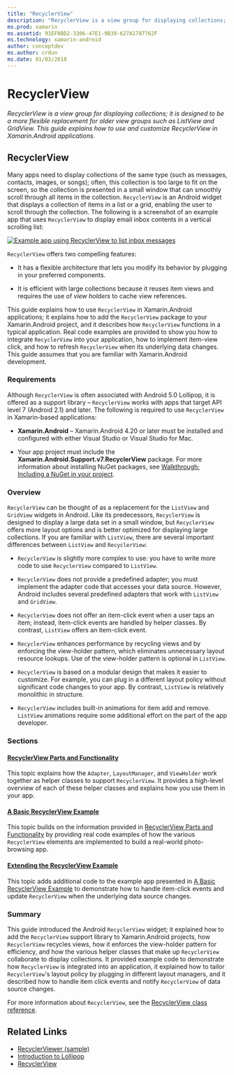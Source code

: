 ```yaml
---
title: "RecyclerView"
description: "RecyclerView is a view group for displaying collections; it is designed to be a more flexible replacement for older view groups such as ListView and GridView.  This guide explains how to use and customize RecyclerView in Xamarin.Android applications."
ms.prod: xamarin
ms.assetid: 91EF0BD2-3306-47E1-9B39-627A1787762F
ms.technology: xamarin-android
author: conceptdev
ms.author: crdun
ms.date: 01/03/2018
---
```


# RecyclerView

_RecyclerView is a view group for displaying collections; it is designed to be a more flexible replacement for older view groups such as ListView and GridView.  This guide explains how to use and customize RecyclerView in Xamarin.Android applications._

## RecyclerView

Many apps need to display collections of the same type (such as
messages, contacts, images, or songs); often, this collection is too
large to fit on the screen, so the collection is presented in a small
window that can smoothly scroll through all items in the collection.
`RecyclerView` is an Android widget that displays a collection of
items in a list or a grid, enabling the user to scroll through the
collection. The following is a screenshot of an example app that uses
`RecyclerView` to display email inbox contents in a vertical
scrolling list:

[![Example app using RecyclerView to list inbox messages](images/01-recyclerview-example-sml.png)](images/01-recyclerview-example.png#lightbox)

`RecyclerView` offers two compelling features:

- It has a flexible architecture that lets you modify its behavior
   by plugging in your preferred components.

- It is efficient with large collections because it reuses item views
   and requires the use of *view holders* to cache view references.

This guide explains how to use `RecyclerView` in Xamarin.Android
applications; it explains how to add the `RecyclerView` package to
your Xamarin.Android project, and it describes how `RecyclerView`
functions in a typical application. Real code examples are provided to
show you how to integrate `RecyclerView` into your application, how
to implement item-view click, and how to refresh `RecyclerView` when
its underlying data changes. This guide assumes that you are familiar
with Xamarin.Android development.

### Requirements

Although `RecyclerView` is often associated with Android 5.0
Lollipop, it is offered as a support library &ndash; `RecyclerView`
works with apps that target API level 7 (Android 2.1) and later. The
following is required to use `RecyclerView` in Xamarin-based
applications:

- **Xamarin.Android** &ndash; Xamarin.Android 4.20 or later must be
   installed and configured with either Visual Studio or Visual Studio for Mac.

- Your app project must include the **Xamarin.Android.Support.v7.RecyclerView**
   package. For more information about installing NuGet packages, see
   [Walkthrough: Including a NuGet in your project](https://docs.microsoft.com/visualstudio/mac/nuget-walkthrough).

### Overview

`RecyclerView` can be thought of as a replacement for the
`ListView` and `GridView` widgets in Android. Like its
predecessors, `RecyclerView` is designed to display a large data set
in a small window, but `RecyclerView` offers more layout options and
is better optimized for displaying large collections. If you are
familiar with `ListView`, there are several important differences
between `ListView` and `RecyclerView`:

- `RecyclerView` is slightly more complex to use: you have to write
    more code to use `RecyclerView` compared to `ListView`.

- `RecyclerView` does not provide a predefined adapter; you must
    implement the adapter code that accesses your data source. However,
    Android includes several predefined adapters that work with
    `ListView` and `GridView`.

- `RecyclerView` does not offer an item-click event when a user
    taps an item; instead, item-click events are handled by helper
    classes. By contrast, `ListView` offers an item-click event.

- `RecyclerView` enhances performance by recycling views and by
    enforcing the view-holder pattern, which eliminates unnecessary
    layout resource lookups. Use of the view-holder pattern is optional
    in `ListView`.

- `RecyclerView` is based on a modular design that makes it
    easier to customize. For example, you can plug in a different
    layout policy without significant code changes to your app.
    By contrast, `ListView` is relatively monolithic in structure.

- `RecyclerView` includes built-in animations for item add and
    remove. `ListView` animations require some additional effort
    on the part of the app developer.

### Sections

#### [RecyclerView Parts and Functionality](~/android/user-interface/layouts/recycler-view/parts-and-functionality.md)

This topic explains how the `Adapter`, `LayoutManager`, and
`ViewHolder` work together as helper classes to support `RecyclerView`.
It provides a high-level overview of each of these helper classes and
explains how you use them in your app.

#### [A Basic RecyclerView Example](~/android/user-interface/layouts/recycler-view/recyclerview-example.md)

This topic builds on the information provided in
[RecyclerView Parts and Functionality](~/android/user-interface/layouts/recycler-view/parts-and-functionality.md)
by providing real code examples of how the various `RecyclerView` elements are
implemented to build a real-world photo-browsing app.

#### [Extending the RecyclerView Example](~/android/user-interface/layouts/recycler-view/extending-the-example.md)

This topic adds additional code to the example app presented in
[A Basic RecyclerView Example](~/android/user-interface/layouts/recycler-view/recyclerview-example.md)
to demonstrate how to handle item-click events and update `RecyclerView` when the
underlying data source changes.

### Summary

This guide introduced the Android `RecyclerView` widget; it explained
how to add the `RecyclerView` support library to Xamarin.Android
projects, how `RecyclerView` recycles views, how it enforces the
view-holder pattern for efficiency, and how the various helper classes
that make up `RecyclerView` collaborate to display collections. It
provided example code to demonstrate how `RecyclerView` is integrated
into an application, it explained how to tailor `RecyclerView`'s
layout policy by plugging in different layout managers, and it
described how to handle item click events and notify `RecyclerView`
of data source changes.

For more information about `RecyclerView`, see the
[RecyclerView class reference](https://developer.android.com/reference/android/support/v7/widget/RecyclerView.html).

## Related Links

- [RecyclerViewer (sample)](https://docs.microsoft.com/samples/xamarin/monodroid-samples/android50-recyclerviewer)
- [Introduction to Lollipop](~/android/platform/lollipop.md)
- [RecyclerView](https://developer.android.com/reference/android/support/v7/widget/RecyclerView.html)
